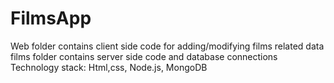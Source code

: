 # FilmsApp

Web folder contains client side code for adding/modifying films related data
films folder contains server side code and database connections
Technology stack: Html,css, Node.js, MongoDB

